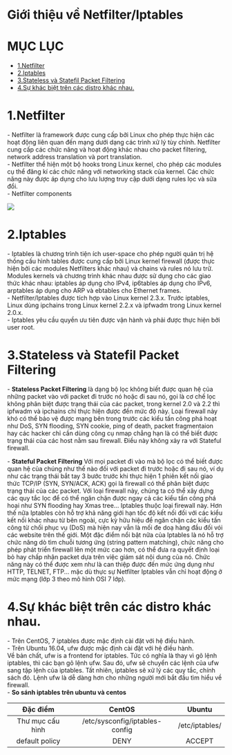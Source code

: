 # Giới thiệu về Netfilter/Iptables


# MỤC LỤC
- [1.Netfilter](#1)
- [2.Iptables](#2)
- [3.Stateless và Statefil Packet Filtering](#3)
- [4.Sự khác biệt trên các distro khác nhau.](#4)

<a name="1"></a>
# 1.Netfilter
\- Netfilter là framework được cung cấp bởi Linux cho phép thực hiện các hoạt động liên quan đến mạng dưới dạng các trình xử lý tùy chỉnh. Netfilter cung cấp các chức năng và hoạt động khác nhau cho packet filtering, network address translation và port translation.  
\- Netfilter thể hiện một bộ hooks trong Linux kernel, cho phép các modules cụ thể đăng kí các chức năng với networking stack của kernel. Các chức năng này được áp dụng cho lưu lượng truy cập dưới dạng rules lọc và sửa đổi.  
\- Netfilter components  

<img src="images/1.png" />

<a name="2"></a>
# 2.Iptables
\- Iptables là chương trình tiện ích user-space cho phép người quản trị hệ thống cấu hình tables được cung cấp bởi Linux kernel firewall (được thực hiện bởi các modules Netfilters khác nhau) và chains và rules nó lưu trữ. Modules kernels và chương trình khác nhau được sử dụng cho các giao thức khác nhau: iptables áp dụng cho IPv4, ip6tables áp dụng cho IPv6, arptables áp dụng cho ARP và ebtables cho Ethernet frames.  
\- Netfilter/Iptables được tích hợp vào Linux kernel 2.3.x. Trước iptables, Linux dùng ipchains trong Linux kernel 2.2.x và ipfwadm trong Linux kernel 2.0.x.  
\- Iptables yêu cầu quyền ưu tiên được vận hành và phải được thực hiện bởi user root.  

<a name="3"></a>
# 3.Stateless và Statefil Packet Filtering
\- **Stateless Packet Filtering**
là dạng bộ lọc không biết được quan hệ của những packet vào với packet đi trước nó hoặc đi sau nó, gọi là cơ chế lọc không phân biệt được trạng thái của các packet, trong kernel 2.0 và 2.2 thì ipfwadm và ipchains chỉ thực hiện được đến mức độ này.
Loại firewall này khó có thể bảo vệ được mạng bên trong trước các kiểu tấn công phá hoạt như DoS, SYN flooding, SYN cookie, ping of death, packet fragmentaion hay các hacker chỉ cần dùng công cụ nmap chẳng hạn là có thể biết được trạng thái của các host nằm sau firewall. Điều này không xảy ra với Stateful firewall.  

\- **Stateful Packet Filtering**
Với mọi packet đi vào mà bộ lọc có thể biết được quan hệ của chúng như thế nào đối với packet đi trước hoặc đi sau nó, ví dụ như các trạng thái bắt tay 3 bước trước khi thực hiện 1 phiên kết nối giao thức TCP/IP (SYN, SYN/ACK, ACK) gọi là firewall có thể phân biệt được trạng thái của các packet. Với loại firewall này, chúng ta có thể xây dựng các quy tắc lọc để có thể ngăn chặn được ngay cả các kiểu tấn công phá hoại như SYN flooding hay Xmas tree...
Iptables thuộc loại firewall này. Hơn thế nữa Iptables còn hỗ trợ khả năng giới hạn tốc độ kết nối đối với các kiểu kết nối khác nhau từ bên ngoài, cực kỳ hữu hiệu để ngăn chặn các kiểu tấn công từ chối phục vụ (DoS) mà hiện nay vẫn là mối đe doạ hàng đầu đối vói các website trên thế giới. Một đặc điểm nổi bật nữa của Iptables là nó hỗ trợ chức năng dò tìm chuỗi tương ứng (string pattern matching), chức năng cho phép phát triển firewall lên một mức cao hơn, có thể đưa ra quyết định loại bỏ hay chấp nhận packet dựa trên việc giám sát nội dung của nó. Chức năng này có thể được xem như là can thiệp được đến mức ứng dụng như HTTP, TELNET, FTP... mặc dù thực sự Netfilter Iptables vẫn chỉ hoạt động ở mức mạng (lớp 3 theo mô hình OSI 7 lớp).  

<a name="4"></a>
# 4.Sự khác biệt trên các distro khác nhau.
\- Trên CentOS, 7 iptables được mặc định cài đặt với hệ điều hành.  
\- Trên Ubuntu 16.04, ufw được mặc định cài đặt với hệ điều hành.  
Về bản chất, ufw is a frontend for iptables. Tức có nghĩa là thay vì gõ lệnh iptables, thì các bạn gõ lệnh ufw. Sau đó, ufw sẽ chuyển các lệnh của ufw sang tập lệnh của iptables. Tất nhiên, iptables sẽ xử lý các quy tắc, chính sách đó. 
Lệnh ufw là dễ dàng hơn cho những người mới bắt đầu tìm hiểu về firewall.  
\- **So sánh iptables trên ubuntu và centos**  

|Đặc điểm|CentOS|Ubuntu|
|:---:|:---:|:---:|
|Thư mục cấu hình|/etc/sysconfig/iptables-config|/etc/iptables/|
|default policy|DENY|ACCEPT|


